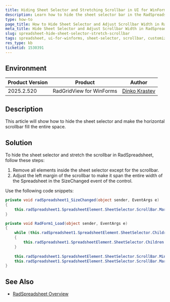 ```yaml
---
title: Hiding Sheet Selector and Stretching Scrollbar in UI for WinForms Spreadsheet
description: Learn how to hide the sheet selector bar in the RadSpreadsheet for Windows Forms and make the scrollbar occupy the entire width.
type: how-to
page_title: How to Hide Sheet Selector and Adjust Scrollbar Width in RadSpreadsheet for WinForms
meta_title: Hide Sheet Selector and Adjust Scrollbar Width in RadSpreadsheet for Windows Forms
slug: spreadsheet-hide-sheet-selector-stretch-scrollbar
tags: spreadsheet, ui-for-winforms, sheet-selector, scrollbar, customization
res_type: kb
ticketid: 1530391
---
```


## Environment
|Product Version|Product|Author|
|----|----|----|
|2025.2.520|RadGridView for WinForms|[Dinko Krastev](https://www.telerik.com/blogs/author/dinko-krastev)|

## Description

This article will show how to hide the sheet selector and make the horizontal scrollbar fill the entire space.

## Solution

To hide the sheet selector and stretch the scrollbar in RadSpreadsheet, follow these steps:

1. Remove all elements inside the sheet selector except for the scrollbar.
2. Adjust the left margin of the scrollbar to make it span the entire width of the Spreadsheet in the SizeChanged event of the control.

Use the following code snippets:

````C#
private void radSpreadsheet1_SizeChanged(object sender, EventArgs e)
{            
	this.radSpreadsheet1.SpreadsheetElement.SheetSelector.ScrollBar.Margin = new Padding(-1 * this.radSpreadsheet1.SpreadsheetElement.Size.Width / 2 - 20, -2, 0, 0);
}

private void RadForm1_Load(object sender, EventArgs e)
{
	while (this.radSpreadsheet1.SpreadsheetElement.SheetSelector.Children.Count>1)
	{
		this.radSpreadsheet1.SpreadsheetElement.SheetSelector.Children.RemoveAt(0);
	}
	
	this.radSpreadsheet1.SpreadsheetElement.SheetSelector.ScrollBar.MinSize = new Size(0, 20);
	this.radSpreadsheet1.SpreadsheetElement.SheetSelector.ScrollBar.Margin = new Padding(-1 * this.radSpreadsheet1.Size.Width / 2 -20,-2, 0, 0);
}

````

## See Also

* [RadSpreadsheet Overview](https://docs.telerik.com/devtools/winforms/controls/spreadsheet/overview)

